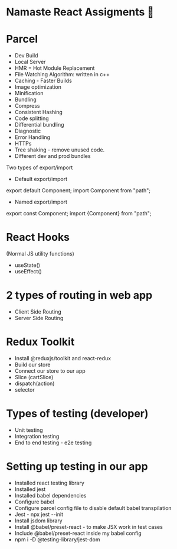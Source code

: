 # Namaste React Assigments 🚀

# Parcel

- Dev Build
- Local Server
- HMR = Hot Module Replacement
- File Watching Algorithm: written in c++
- Caching - Faster Builds
- Image optimization
- Minification
- Bundling
- Compress
- Consistent Hashing
- Code splitting
- Differential bundling
- Diagnostic
- Error Handling
- HTTPs
- Tree shaking - remove unused code.
- Different dev and prod bundles

Two types of export/import

- Default export/import

export default Component;
import Component from "path";

- Named export/import

export const Component;
import {Component} from "path";

# React Hooks

(Normal JS utility functions)

- useState()
- useEffect()

# 2 types of routing in web app

- Client Side Routing
- Server Side Routing

# Redux Toolkit

- Install @reduxjs/toolkit and react-redux
- Build our store
- Connect our store to our app
- Slice (cartSlice)
- dispatch(action)
- selector

# Types of testing (developer)

- Unit testing
- Integration testing
- End to end testing - e2e testing

# Setting up testing in our app

- Installed react testing library
- Installed jest
- Installed babel dependencies
- Configure babel
- Configure parcel config file to disable default babel transpilation
- Jest - npx jest --init
- Install jsdom library
- Install @babel/preset-react - to make JSX work in test cases
- Include @babel/preset-react inside my babel config
- npm i -D @testing-library/jest-dom
